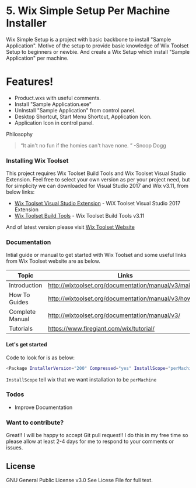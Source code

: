 # 5. Wix Simple Setup Per Machine Installer

Wix Simple Setup is a project with basic backbone to install "Sample Application". Motive of the setup to provide basic knowledge of Wix Toolset Setup to beginners or newbie. And create a Wix Setup which install "Sample Application" per machine.

# Features!
  - Product.wxs with useful comments.
  - Install "Sample Application.exe"
  - UnInstall "Sample Application" from control panel.
  - Desktop Shortcut, Start Menu Shortcut, Application Icon.
  - Application Icon in control panel.

Philosophy
>“It ain't no fun if the homies can't have none. ” 
> -Snoop Dogg

### Installing Wix Toolset

This project requires Wix Toolset Build Tools and Wix Toolset Visual Studio Extension. Feel free to select your own version as per your project need, but for simplicity we can downloaded for Visual Studio 2017 and Wix v3.11, from below links:

* [Wix Toolset Visual Studio Extension](https://marketplace.visualstudio.com/vsgallery/2eb3402e-ea6d-4dcd-8340-c88435e54ea9) - WiX Toolset Visual Studio 2017 Extension
* [Wix Toolset Build Tools](http://wixtoolset.org/releases/v3.11/stable) - Wix Toolset Build Tools v3.11

And of latest version please visit [Wix Toolset Website](http://wixtoolset.org/releases/)


### Documentation

Intial guide or manual to get started with Wix Toolset and some useful links from Wix Toolset website are as below.

| Topic | Links |
| ------ | ------ |
| Introduction | http://wixtoolset.org/documentation/manual/v3/main/ |
| How To Guides | http://wixtoolset.org/documentation/manual/v3/howtos/ |
| Complete Manual | http://wixtoolset.org/documentation/manual/v3/ |
| Tutorials | https://www.firegiant.com/wix/tutorial/ |

#### Let's get started

Code to look for is as below:
```sh
<Package InstallerVersion="200" Compressed="yes" InstallScope="perMachine" Manufacturer="$(var.Manufacturer)" />
```

```InstallScope``` tell wix that we want installation to be ```perMachine```


### Todos

 - Improve Documentation

### Want to contribute?

Great!! I will be happy to accept Git pull request!! 
I do this in my free time so please allow at least 2-4 days for me to respond to your comments or issues.

License
----
GNU General Public License v3.0
See Licese File for full text.